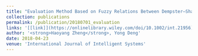 ```yaml
---
title: "Evaluation Method Based on Fuzzy Relations Between Dempster–Shafer Belief Structure"
collection: publications
permalink: /publication/20180701_evaluation
links: '[[link]](https://onlinelibrary.wiley.com/doi/10.1002/int.21956)'
author: '<strong>Haoyang Zheng</strong>, Yong Deng'
date: 2018-04-23
venue: 'International Journal of Intelligent Systems'
---
```

